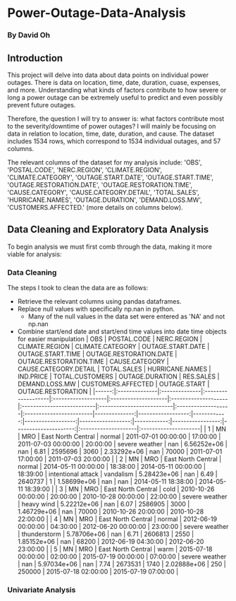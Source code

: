 # Power-Outage-Data-Analysis

### By David Oh

## Introduction

This project will delve into data about data points on individual power outages. There is data on location, time, date, duration, cuase, expenses, and more. Understanding what kinds of factors contribute to how severe or long a power outage can be extremely useful to predict and even possibly prevent future outages.

Therefore, the question I will try to answer is: what factors contribute most to the severity/downtime of power outages? I will mainly be focusing on data in relation to location, time, date, duration, and cause. The dataset includes 1534 rows, which correspond to 1534 individual outages, and 57 columns. 

The relevant columns of the dataset for my analysis include: 'OBS', 'POSTAL.CODE', 'NERC.REGION', 'CLIMATE.REGION', 'CLIMATE.CATEGORY', 'OUTAGE.START.DATE', 'OUTAGE.START.TIME', 'OUTAGE.RESTORATION.DATE', 'OUTAGE.RESTORATION.TIME', 'CAUSE.CATEGORY', 'CAUSE.CATEGORY.DETAIL', 'TOTAL.SALES', 'HURRICANE.NAMES', 'OUTAGE.DURATION', 'DEMAND.LOSS.MW', 'CUSTOMERS.AFFECTED.' (more details on columns below). 


## Data Cleaning and Exploratory Data Analysis

To begin analysis we must first comb through the data, making it more viable for analysis:

### Data Cleaning
The steps I took to clean the data are as follows:

* Retrieve the relevant columns using pandas dataframes.
* Replace null values with specifically np.nan in python.
    * Many of the null values in the data set were entered as 'NA' and not np.nan
* Combine start/end date and start/end time values into date time objects for easier manipulation
|   OBS | POSTAL.CODE   | NERC.REGION   | CLIMATE.REGION     | CLIMATE.CATEGORY   | OUTAGE.START.DATE   | OUTAGE.START.TIME   | OUTAGE.RESTORATION.DATE   | OUTAGE.RESTORATION.TIME   | CAUSE.CATEGORY     | CAUSE.CATEGORY.DETAIL   |   TOTAL.SALES |   HURRICANE.NAMES |   IND.PRICE |   TOTAL.CUSTOMERS |   OUTAGE.DURATION |   RES.SALES |   DEMAND.LOSS.MW |   CUSTOMERS.AFFECTED | OUTAGE.START        | OUTAGE.RESTORATION   |
|------:|:--------------|:--------------|:-------------------|:-------------------|:--------------------|:--------------------|:--------------------------|:--------------------------|:-------------------|:------------------------|--------------:|------------------:|------------:|------------------:|------------------:|------------:|-----------------:|---------------------:|:--------------------|:---------------------|
|     1 | MN            | MRO           | East North Central | normal             | 2011-07-01 00:00:00 | 17:00:00            | 2011-07-03 00:00:00       | 20:00:00                  | severe weather     | nan                     |   6.56252e+06 |               nan |        6.81 |           2595696 |              3060 | 2.33292e+06 |              nan |                70000 | 2011-07-01 17:00:00 | 2011-07-03 20:00:00  |
|     2 | MN            | MRO           | East North Central | normal             | 2014-05-11 00:00:00 | 18:38:00            | 2014-05-11 00:00:00       | 18:39:00                  | intentional attack | vandalism               |   5.28423e+06 |               nan |        6.49 |           2640737 |                 1 | 1.58699e+06 |              nan |                  nan | 2014-05-11 18:38:00 | 2014-05-11 18:39:00  |
|     3 | MN            | MRO           | East North Central | cold               | 2010-10-26 00:00:00 | 20:00:00            | 2010-10-28 00:00:00       | 22:00:00                  | severe weather     | heavy wind              |   5.22212e+06 |               nan |        6.07 |           2586905 |              3000 | 1.46729e+06 |              nan |                70000 | 2010-10-26 20:00:00 | 2010-10-28 22:00:00  |
|     4 | MN            | MRO           | East North Central | normal             | 2012-06-19 00:00:00 | 04:30:00            | 2012-06-20 00:00:00       | 23:00:00                  | severe weather     | thunderstorm            |   5.78706e+06 |               nan |        6.71 |           2606813 |              2550 | 1.85152e+06 |              nan |                68200 | 2012-06-19 04:30:00 | 2012-06-20 23:00:00  |
|     5 | MN            | MRO           | East North Central | warm               | 2015-07-18 00:00:00 | 02:00:00            | 2015-07-19 00:00:00       | 07:00:00                  | severe weather     | nan                     |   5.97034e+06 |               nan |        7.74 |           2673531 |              1740 | 2.02888e+06 |              250 |               250000 | 2015-07-18 02:00:00 | 2015-07-19 07:00:00  |


### Univariate Analysis



